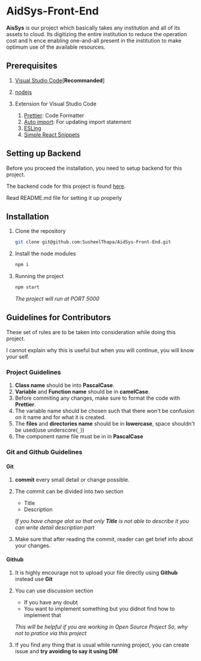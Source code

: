 # AidSys-Front-End

**AisSys** is our project which basically takes any institution and all of its assets to cloud.
Its digitizing the entire institution to reduce the operation cost and h
ence enabling one-and-all present in the institution to make optimum use of the available resources.

## Prerequisites

1. [Visual Studio Code](https://code.visualstudio.com)[**Recommanded**]
2. [nodejs](https://nodejs.org/en/)

3. Extension for Visual Studio Code

   1. [Prettier](https://marketplace.visualstudio.com/items?itemName=esbenp.prettier-vscode): Code Formatter
   2. [Auto import](https://marketplace.visualstudio.com/items?itemName=steoates.autoimport): For updating import statement
   3. [ESLing](https://marketplace.visualstudio.com/items?itemName=dbaeumer.vscode-eslint)
   4. [Simple React Snippets](https://marketplace.visualstudio.com/items?itemName=burkeholland.simple-react-snippets)

## Setting up Backend

Before you proceed the installation, you need to setup backend for this project.

The backend code for this project is found [here](https://github.com/SusheelThapa/AidSys-Back-End).

Read README.md file for setting it up properly

## Installation

1. Clone the repository

   ```sh
   git clone git@github.com:SusheelThapa/AidSys-Front-End.git
   ```

2. Install the node modules

   ```sh
   npm i
   ```

3. Running the project

   ```sh
   npm start
   ```

   _The project will run at PORT 5000_

## Guidelines for Contributors

These set of rules are to be taken into consideration while doing this project.

I cannot explain why this is useful but when you will continue, you will know your self.

### Project Guidelines

1. **Class name** should be into **PascalCase**.
2. **Variable** and **Function name** should be in **camelCase**.
3. Before commiting any changes, make sure to format the code with **Prettier**.
4. The variable name should be chosen such that there won't be confusion on it name and for what it is created.
5. The **files** and **directories name** should be in **lowercase**, space shouldn't be used(use underscore(`_`))
6. The component name file must be in in **PascalCase**

### Git and Github Guidelines

#### Git

1. **commit** every small detail or change possible.
2. The commit can be divided into two section

   - Title
   - Description

   _If you have change alot so that only **Title** is not able to describe it
   you can write detail description part_

3. Make sure that after reading the commit, reader can get brief info about your changes.

#### Github

1. It is highly encourage not to upload your file directly using **Github** instead use **Git**
2. You can use discussion section

   - If you have any doubt
   - You want to implement something but you didnot find how to implement that

   _This will be helpful if you are working in Open Source Project
   So, why not to pratice via this project_

3. If you find any thing that is usual while running project, you can create issue and **try avoiding to say it using DM**
